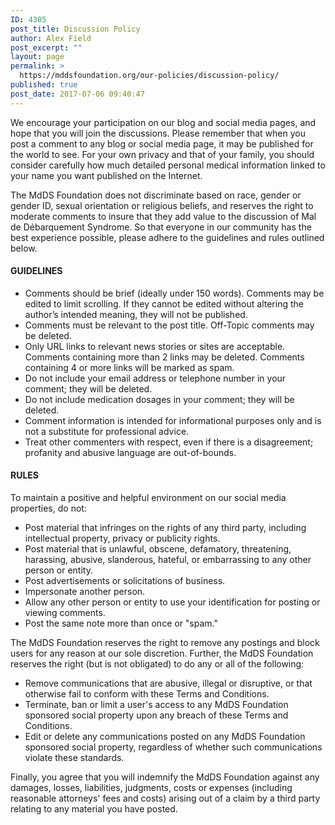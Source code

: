 ```yaml
---
ID: 4305
post_title: Discussion Policy
author: Alex Field
post_excerpt: ""
layout: page
permalink: >
  https://mddsfoundation.org/our-policies/discussion-policy/
published: true
post_date: 2017-07-06 09:40:47
---
```

We encourage your participation on our blog and social media pages, and hope that you will join the discussions. Please remember that when you post a comment to any blog or social media page, it may be published for the world to see. For your own privacy and that of your family, you should consider carefully how much detailed personal medical information linked to your name you want published on the Internet.

The MdDS Foundation does not discriminate based on race, gender or gender ID, sexual orientation or religious beliefs, and reserves the right to moderate comments to insure that they add value to the discussion of Mal de Débarquement Syndrome. So that everyone in our community has the best experience possible, please adhere to the guidelines and rules outlined below.
<h4>GUIDELINES</h4>
<ul>
 	<li>Comments should be brief (ideally under 150 words). Comments may be edited to limit scrolling. If they cannot be edited without altering the author’s intended meaning, they will not be published.</li>
 	<li>Comments must be relevant to the post title. Off-Topic comments may be deleted.</li>
 	<li>Only URL links to relevant news stories or sites are acceptable. Comments containing more than 2 links may be deleted. Comments containing 4 or more links will be marked as spam.</li>
 	<li>Do not include your email address or telephone number in your comment; they will be deleted.</li>
 	<li>Do not include medication dosages in your comment; they will be deleted.</li>
 	<li>Comment information is intended for informational purposes only and is not a substitute for professional advice.</li>
 	<li>Treat other commenters with respect, even if there is a disagreement; profanity and abusive language are out-of-bounds.</li>
</ul>
<h4>RULES</h4>
<p class="inline-Text">To maintain a positive and helpful environment on our social media properties, do not:</p>

<ul>
 	<li>Post material that infringes on the rights of any third party, including intellectual property, privacy or publicity rights.</li>
 	<li>Post material that is unlawful, obscene, defamatory, threatening, harassing, abusive, slanderous, hateful, or embarrassing to any other person or entity.</li>
 	<li>Post advertisements or solicitations of business.</li>
 	<li>Impersonate another person.</li>
 	<li>Allow any other person or entity to use your identification for posting or viewing comments.</li>
 	<li>Post the same note more than once or "spam."</li>
</ul>
The MdDS Foundation reserves the right to remove any postings and block users for any reason at our sole discretion. Further, the MdDS Foundation reserves the right (but is not obligated) to do any or all of the following:
<ul>
 	<li>Remove communications that are abusive, illegal or disruptive, or that otherwise fail to conform with these Terms and Conditions.</li>
 	<li>Terminate, ban or limit a user's access to any MdDS Foundation sponsored social property upon any breach of these Terms and Conditions.</li>
 	<li>Edit or delete any communications posted on any MdDS Foundation sponsored social property, regardless of whether such communications violate these standards.</li>
</ul>
Finally, you agree that you will indemnify the MdDS Foundation against any damages, losses, liabilities, judgments, costs or expenses (including reasonable attorneys' fees and costs) arising out of a claim by a third party relating to any material you have posted.